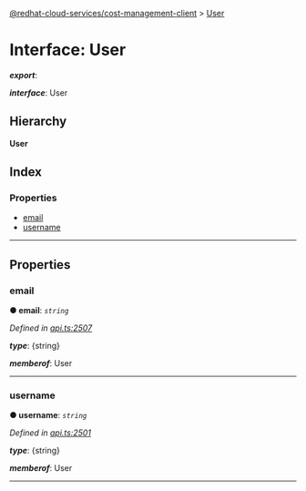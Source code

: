 [@redhat-cloud-services/cost-management-client](../README.md) > [User](../interfaces/user.md)

# Interface: User

*__export__*: 

*__interface__*: User

## Hierarchy

**User**

## Index

### Properties

* [email](user.md#email)
* [username](user.md#username)

---

## Properties

<a id="email"></a>

###  email

**● email**: *`string`*

*Defined in [api.ts:2507](https://github.com/RedHatInsights/javascript-clients/blob/master/packages/cost-management/api.ts#L2507)*

*__type__*: {string}

*__memberof__*: User

___
<a id="username"></a>

###  username

**● username**: *`string`*

*Defined in [api.ts:2501](https://github.com/RedHatInsights/javascript-clients/blob/master/packages/cost-management/api.ts#L2501)*

*__type__*: {string}

*__memberof__*: User

___

